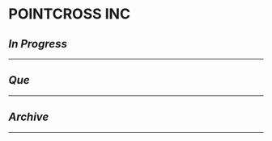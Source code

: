 # POINTCROSS INC

## *In Progress*

--------------------

## *Que*

-----------------------------------
## *Archive*

-----------------------------------
